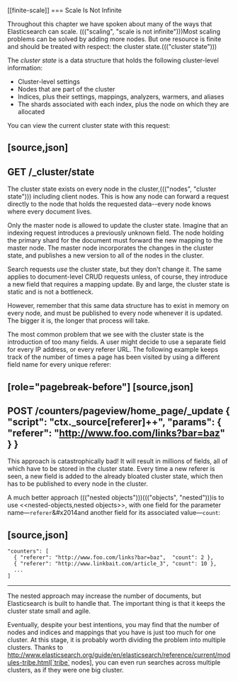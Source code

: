 [[finite-scale]]
=== Scale Is Not Infinite

Throughout this chapter we have spoken about many of the ways that
Elasticsearch can scale. ((("scaling", "scale is not infinite")))Most scaling problems can be solved by adding more
nodes. But one resource is finite and should be treated with
respect: the cluster state.((("cluster state")))

The _cluster state_ is a data structure that holds the following cluster-level information:

* Cluster-level settings
* Nodes that are part of the cluster
* Indices, plus their settings, mappings, analyzers, warmers, and aliases
* The shards associated with each index, plus the node on which they are
  allocated

You can view the current cluster state with this request:

[source,json]
------------------------------
GET /_cluster/state
------------------------------

The cluster state exists on every node in the cluster,((("nodes", "cluster state"))) including client nodes.
This is how any node can forward a request directly to the node that holds the
requested data--every node knows where every document lives.

Only the master node is allowed to update the cluster state.  Imagine that an
indexing request introduces a previously unknown field.  The node holding the
primary shard for the document must forward the new mapping to the master
node.  The master node incorporates the changes in the cluster state, and
publishes a new version to all of the nodes in the cluster.

Search requests _use_ the cluster state, but they don't change it.  The same
applies to document-level CRUD requests unless, of course, they introduce a
new field that requires a mapping update. By and large, the cluster state is
static and is not a bottleneck.

However, remember that this same data structure has to exist in memory on
every node, and must be published to every node whenever it is updated.  The
bigger it is, the longer that process will take.

The most common problem that we see with the cluster state is the introduction
of too many fields. A user might decide to use a separate field for every IP
address, or every referer URL.  The following example keeps track of the number of
times a page has been visited by using a different field name for every unique
referer:

[role="pagebreak-before"]
[source,json]
------------------------------
POST /counters/pageview/home_page/_update
{
  "script": "ctx._source[referer]++",
  "params": {
    "referer": "http://www.foo.com/links?bar=baz"
  }
}
------------------------------

This approach is catastrophically bad! It will result in millions of fields,
all of which have to be stored in the cluster state.  Every time a new referer
is seen, a new field is added to the already bloated cluster state, which then
has to be published to every node in the cluster.

A much better approach ((("nested objects")))((("objects", "nested")))is to use <<nested-objects,nested objects>>, with one
field for the parameter name&#x2014;`referer`&#x2014and another field for its
associated value&#x2014;`count`:

[source,json]
------------------------------
    "counters": [
      { "referer": "http://www.foo.com/links?bar=baz",  "count": 2 },
      { "referer": "http://www.linkbait.com/article_3", "count": 10 },
      ...
    ]
------------------------------

The nested approach may increase the number of documents, but Elasticsearch is
built to handle that.  The important thing is that it keeps the cluster state
small and agile.

Eventually, despite your best intentions, you may find that the number of
nodes and indices and mappings that you have is just too much for one cluster.
At this stage, it is probably worth dividing the problem into multiple
clusters.  Thanks to http://www.elasticsearch.org/guide/en/elasticsearch/reference/current/modules-tribe.html[`tribe` nodes], you can even run
searches across multiple clusters, as if they were one big cluster.


